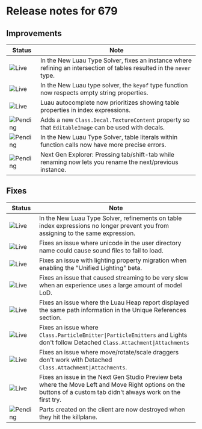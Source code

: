 # Release notes for 679

## Improvements

| Status | Note |
|--------|------|
| ![Live](https://img.shields.io/badge/Live-009E57?style=flat)  | In the New Luau Type Solver, fixes an instance where refining an intersection of tables resulted in the `never` type. |
| ![Live](https://img.shields.io/badge/Live-009E57?style=flat)  | In the New Luau type solver, the `keyof` type function now respects empty string properties. |
| ![Live](https://img.shields.io/badge/Live-009E57?style=flat)  | Luau autocomplete now prioritizes showing table properties in index expressions. |
| ![Pending](https://img.shields.io/badge/Pending-DEA517?style=flat)  | Adds a new `Class.Decal.TextureContent` property so that `EditableImage` can be used with decals.  |
| ![Pending](https://img.shields.io/badge/Pending-DEA517?style=flat)  | In the New Luau Type Solver, table literals within function calls now have more precise errors. |
| ![Pending](https://img.shields.io/badge/Pending-DEA517?style=flat)  | Next Gen Explorer: Pressing tab/shift-tab while renaming now lets you rename the next/previous instance. |
## Fixes

| Status | Note |
|--------|------|
| ![Live](https://img.shields.io/badge/Live-009E57?style=flat)  | In the New Luau Type Solver, refinements on table index expressions no longer prevent you from assigning to the same expression. |
| ![Live](https://img.shields.io/badge/Live-009E57?style=flat)  | Fixes an issue where unicode in the user directory name could cause sound files to fail to load. |
| ![Live](https://img.shields.io/badge/Live-009E57?style=flat)  | Fixes an issue with lighting property migration when enabling the "Unified Lighting" beta. |
| ![Live](https://img.shields.io/badge/Live-009E57?style=flat)  | Fixes an issue that caused streaming to be very slow when an experience uses a large amount of model LoD. |
| ![Live](https://img.shields.io/badge/Live-009E57?style=flat)  | Fixes an issue where the Luau Heap report displayed the same path information in the Unique References section. |
| ![Live](https://img.shields.io/badge/Live-009E57?style=flat)  | Fixes an issue where `Class.ParticleEmitter\|ParticleEmitters` and Lights don't follow Detached `Class.Attachment\|Attachments` |
| ![Live](https://img.shields.io/badge/Live-009E57?style=flat)  | Fixes an issue where move/rotate/scale draggers don't work with Detached `Class.Attachment\|Attachments`. |
| ![Live](https://img.shields.io/badge/Live-009E57?style=flat)  | Fixes an issue in the Next Gen Studio Preview beta where the Move Left and Move Right options on the buttons of a custom tab didn't always work on the first try. |
| ![Pending](https://img.shields.io/badge/Pending-DEA517?style=flat)  | Parts created on the client are now destroyed when they hit the killplane. |

